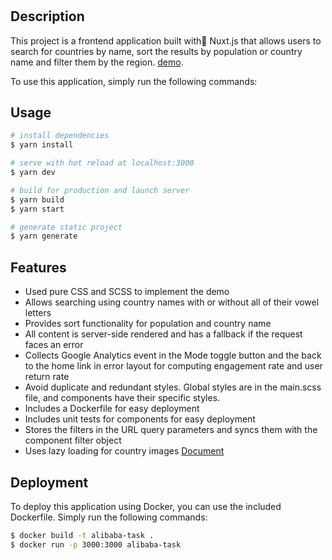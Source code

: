 # 

## Description 
This project is a frontend application built with ٔNuxt.js that allows users to search for countries by name, sort the results by population or country name and filter them by the region. [demo](https://where-in-the-world-alibaba.netlify.app/).


To use this application, simply run the following commands:

## Usage

```bash
# install dependencies
$ yarn install

# serve with hot reload at localhost:3000
$ yarn dev

# build for production and launch server
$ yarn build
$ yarn start

# generate static project
$ yarn generate
```


## Features 
- Used pure CSS and SCSS to implement the demo 
- Allows searching using country names with or without all of their vowel letters
- Provides sort functionality for population and country name
- All content is server-side rendered and has a fallback if the request faces an error
- Collects Google Analytics event in the Mode toggle button and the back to the home link in error layout for computing engagement rate and user return rate
- Avoid duplicate and redundant styles. Global styles are in the main.scss file, and components have their specific styles.
- Includes a Dockerfile for easy deployment
- Includes unit tests for components for easy deployment
- Stores the filters in the URL query parameters and syncs them with the component filter object
- Uses lazy loading for country images [Document](https://web.dev/browser-level-image-lazy-loading/)


## Deployment
To deploy this application using Docker, you can use the included Dockerfile. Simply run the following commands:
```bash
$ docker build -t alibaba-task .
$ docker run -p 3000:3000 alibaba-task
```

